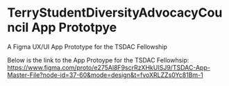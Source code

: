 # TerryStudentDiversityAdvocacyCouncil App Prototpye
A Figma UX/UI App Prototype for the TSDAC Fellowship

Below is the link to the App Protoype for the TSDAC Fellowhsip:
https://www.figma.com/proto/e275Al8F9scrRzXHkUISJ9/TSDAC-App-Master-File?node-id=37-60&mode=design&t=fvoXRLZZs0Yc81Bm-1
